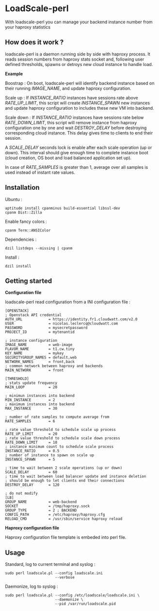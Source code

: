 # LoadScale-perl

With loadscale-perl you can manage your backend instance number from your haproxy statistics

## How does it work ?

loadscale-perl is a daemon running side by side with haproxy process. It reads session numbers from haproxy stats socket and, following user defined thresholds, spawns or detroys new cloud instance to handle load.

**Example**

Boostrap : On boot, loadscale-perl will identify backend instance based on their running *IMAGE_NAME*, and update haproxy configuration.

Scale up : If *INSTANCE_RATIO* instances have sessions rate above *RATE_UP_LIMIT*, this script will create *INSTANCE_SPAWN* new instances and update haproxy configuration to includes these new VM into backend.

Scale down : If *INSTANCE_RATIO* instances have sessions rate below *RATE_DOWN_LIMIT*, this script will remove instance from haproxy configuration one by one and wait *DESTROY_DELAY* before destroying corresponding cloud instance. This delay gives time to clients to end their session.


A *SCALE_DELAY* seconds lock is enable after each scale operation (up or down). This interval should give enough time to complete instance boot (cloud creation, OS boot and load balanced application set up).

In case of *RATE_SAMPLES* is greater than 1, average over all samples is used instead of instant rate values.

## Installation

Ubuntu :
```
aptitude install cpanminus build-essential libssl-dev
cpanm Dist::Zilla
```

Enable fancy colors :
```
cpanm Term::ANSIColor
```

Dependencies :
```
dzil listdeps --missing | cpanm
```

Install :
```
dzil install
```

## Getting started

**Configuration file**

loadscale-perl read configuration from a INI configuration file :

```
[OPENSTACK]
; Openstack API credential
AUTH_URL            = https://identity.fr1.cloudwatt.com/v2.0
USER                = nicolas.leclercq@cloudwatt.com
PASSWORD            = mysecretpassword
PROJECT_ID          = mytenantid

; instance configuration
IMAGE_NAME          = web-image
FLAVOR_NAME         = t1.cw.tiny
KEY_NAME            = mykey
SECURITYGROUP_NAMES = default,web
NETWORK_NAMES       = front,back
; common network between haproxy and backends
MAIN_NETWORK        = front

[THRESHOLD]
; stats update frequency
MAIN_LOOP           = 20

; minimun instances into backend
MIN_INSTANCE        = 2
; maximum instances into backend
MAX_INSTANCE        = 30

; number of rate samples to compute average from
RATE_SAMPLES        = 6

; rate value threshold to schedule scale up process
RATE_UP_LIMIT       = 20
; rate value threshold to schedule scale down process
RATE_DOWN_LIMIT     = 10
; instance minimum count to schedule scale process
INSTANCE_RATIO      = 0.5
; number of instance to spawn on scale up
INSTANCE_SPAWN      = 5

; time to wait between 2 scale operations (up or down)
SCALE_DELAY         = 60
; time to wait between load balancer update and instance deletion
; should be enough to let clients end their connections
DESTROY_DELAY       = 120

; do not modify
[LB]
GROUP_NAME          = web-backend
SOCKET              = /tmp/haproxy.sock
GROUP_TYPE          = 2 ; BACKEND
CONFIG_PATH         = /etc/haproxy/haproxy.cfg
RELOAD_CMD          = /usr/sbin/service haproxy reload
```

**Haproxy configuration file**

Haproxy configuration file template is embeded into perl file.


## Usage

Standard, log to current terminal and syslog :
```
sudo perl loadscale.pl --config loadscale.ini
                       --verbose
```

Daemonize, log to syslog :
```
sudo perl loadscale.pl --config /etc/loadscale/loadscale.ini \
                       --daemonize \
                       --pid /var/run/loadscale.pid
```
